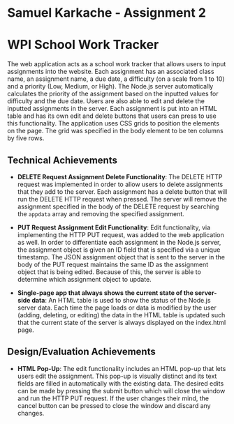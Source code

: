 Samuel Karkache - Assignment 2  
===
# WPI School Work Tracker
The web application acts as a school work tracker that allows users to input assignments into the website. Each assignment has an associated class name, an assignment name, a due date, a 
difficulty (on a scale from 1 to 10) and a priority (Low, Medium, or High). The Node.js server automatically calculates the priority of the assignment based on the inputted values for 
difficulty and the due date. Users are also able to edit and delete the inputted assignments in the server. Each assignment is put into an HTML table and has its own edit and delete buttons
that users can press to use this functionality. The application uses CSS grids to position the elements on the page. The grid was specified in the body element to be ten columns by five rows.

## Technical Achievements
- **DELETE Request Assignment Delete Functionality**: The DELETE HTTP request was implemented in order to allow users to delete assignments that they add to the server. Each assignment
has a delete button that will run the DELETE HTTP request when pressed. The server will remove the assignment specified in the body of the DELETE request by searching the `appdata` array and removing
the specified assignment.

- **PUT Request Assignment Edit Functionality**: Edit functionality, via implementing the HTTP PUT request, was added to the web application as well. In order to differentiate each
assignment in the Node.js server, the assignment object is given an ID field that is specified via a unique timestamp. The JSON assignment object that is sent to the server in the
body of the PUT request maintains the same ID as the assignment object that is being edited. Because of this, the server is able to determine which assignment object to update. 

- **Single-page app that always shows the current state of the server-side data**: An HTML table is used to show the status of the Node.js server data. Each time the page loads or
data is modified by the user (adding, deleting, or editing) the data in the HTML table is updated such that the current state of the server is always displayed on the index.html
page. 

## Design/Evaluation Achievements
- **HTML Pop-Up**: The edit functionality includes an HTML pop-up that lets users edit the assignment. This pop-up is visually distinct and its text fields are filled in automatically
with the existing data. The desired edits can be made by pressing the submit button which will close the window and run the HTTP PUT request. If the user changes their mind, the cancel button
can be pressed to close the window and discard any changes.
